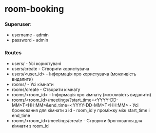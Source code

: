 # room-booking

### Superuser:

* username - admin
* password - admin

### Routes

- users/ - Усі користувачі
- users/create - Створити користувача
- users/<user_id> - Інформація про користувача (можливість видалити)
- rooms/ - Усі кімнати
- rooms/create - Створити кімнату
- rooms/<room_id> - Інформація про кімнату (можливість видалити)
- rooms/<room_id>/meetings/?start_time=\<YYYY-DD-MM>T\<HH:MM>&end_time=\<YYYY-DD-MM>T\<HH:MM> - Усі бронювання для кімнати з id - room_id у проміжку між start_time i end_time
- rooms/<room_id>/meetings/create - Створити бронювання для кімнати з room_id
